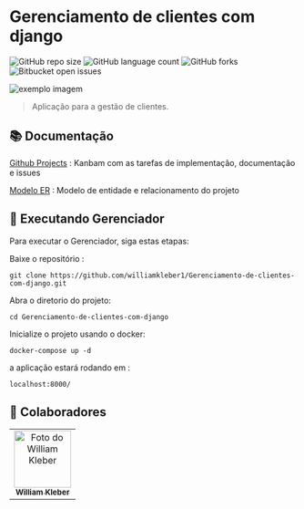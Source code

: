 # Gerenciamento de clientes com django
 
![GitHub repo size](https://img.shields.io/github/repo-size/williamkleber1/Gerenciador?style=for-the-badge)
![GitHub language count](https://img.shields.io/github/languages/count/williamkleber1/Gerenciador?style=for-the-badge)
![GitHub forks](https://img.shields.io/github/forks/williamkleber1/Gerenciador?style=for-the-badge)
![Bitbucket open issues](https://img.shields.io/github/issues/williamkleber1/Gerenciador?style=for-the-badge)


<img src="https://leads2b.com/blog/wp-content/uploads/2020/12/capa-Fidelizacao-de-clientes.png" alt="exemplo imagem">

> Aplicação para a gestão de clientes.

## 📚 Documentação


[Github Projects](https://gwilliamkleber1/Gerenciamento-de-clientes-com-django/projects/1)  : Kanbam com as tarefas de implementação, documentação e issues


[Modelo ER](https://github.com/williamkleber1/williamkleber1/Gerenciamento-de-clientes-com-django/modelo_er.png) : Modelo de entidade e relacionamento do projeto



## 🚀 Executando Gerenciador

Para executar o Gerenciador, siga estas etapas:

Baixe o repositório :
```
git clone https://github.com/williamkleber1/Gerenciamento-de-clientes-com-django.git
```
Abra o diretorio do projeto:
```
cd Gerenciamento-de-clientes-com-django
```

Inicialize o projeto usando o docker:
```
docker-compose up -d 
```

a aplicação estará rodando em :
```
localhost:8000/
```


## 🤝 Colaboradores


<table>
  <tr>
    <td align="center">
      <a href="#">
        <img src="https://avatars.githubusercontent.com/u/26510655?v=4" width="100px;" alt="Foto do William Kleber"/><br>
        <sub>
          <b>William Kleber</b>
        </sub>
      </a>
    </td>
  </tr>
</table>


